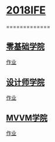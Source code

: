 # [2018IFE](http://ife.baidu.com/)

=============

## [零基础学院](http://ife.baidu.com/college/detail/id/5)

[作业](https://github.com/xclazy/2018IFE/tree/master/Basis)

## [设计师学院](http://ife.baidu.com/college/detail/id/8)

[作业](https://github.com/xclazy/2018IFE/tree/master/CSS)

## [MVVM学院](http://ife.baidu.com/college/detail/id/6)

[作业](https://github.com/xclazy/2018IFE/tree/master/MVVM)
